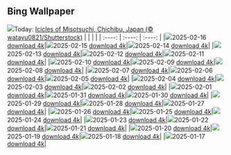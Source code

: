 ## Bing Wallpaper
![](./wallpaper/2025-02-16.jpg)Today: [Icicles of Misotsuchi, Chichibu, Japan (© watayu0821/Shutterstock)](./wallpaper/2025-02-16.jpg)
|      |      |      |
| :----: | :----: | :----: |
|![](./wallpaper/2025-02-16_sm.jpg)2025-02-16 [download 4k](./wallpaper/2025-02-16.jpg)|![](./wallpaper/2025-02-15_sm.jpg)2025-02-15 [download 4k](./wallpaper/2025-02-15.jpg)|![](./wallpaper/2025-02-14_sm.jpg)2025-02-14 [download 4k](./wallpaper/2025-02-14.jpg)|
|![](./wallpaper/2025-02-13_sm.jpg)2025-02-13 [download 4k](./wallpaper/2025-02-13.jpg)|![](./wallpaper/2025-02-12_sm.jpg)2025-02-12 [download 4k](./wallpaper/2025-02-12.jpg)|![](./wallpaper/2025-02-11_sm.jpg)2025-02-11 [download 4k](./wallpaper/2025-02-11.jpg)|
|![](./wallpaper/2025-02-10_sm.jpg)2025-02-10 [download 4k](./wallpaper/2025-02-10.jpg)|![](./wallpaper/2025-02-09_sm.jpg)2025-02-09 [download 4k](./wallpaper/2025-02-09.jpg)|![](./wallpaper/2025-02-08_sm.jpg)2025-02-08 [download 4k](./wallpaper/2025-02-08.jpg)|
|![](./wallpaper/2025-02-07_sm.jpg)2025-02-07 [download 4k](./wallpaper/2025-02-07.jpg)|![](./wallpaper/2025-02-06_sm.jpg)2025-02-06 [download 4k](./wallpaper/2025-02-06.jpg)|![](./wallpaper/2025-02-05_sm.jpg)2025-02-05 [download 4k](./wallpaper/2025-02-05.jpg)|
|![](./wallpaper/2025-02-04_sm.jpg)2025-02-04 [download 4k](./wallpaper/2025-02-04.jpg)|![](./wallpaper/2025-02-03_sm.jpg)2025-02-03 [download 4k](./wallpaper/2025-02-03.jpg)|![](./wallpaper/2025-02-02_sm.jpg)2025-02-02 [download 4k](./wallpaper/2025-02-02.jpg)|
|![](./wallpaper/2025-02-01_sm.jpg)2025-02-01 [download 4k](./wallpaper/2025-02-01.jpg)|![](./wallpaper/2025-01-31_sm.jpg)2025-01-31 [download 4k](./wallpaper/2025-01-31.jpg)|![](./wallpaper/2025-01-30_sm.jpg)2025-01-30 [download 4k](./wallpaper/2025-01-30.jpg)|
|![](./wallpaper/2025-01-29_sm.jpg)2025-01-29 [download 4k](./wallpaper/2025-01-29.jpg)|![](./wallpaper/2025-01-28_sm.jpg)2025-01-28 [download 4k](./wallpaper/2025-01-28.jpg)|![](./wallpaper/2025-01-27_sm.jpg)2025-01-27 [download 4k](./wallpaper/2025-01-27.jpg)|
|![](./wallpaper/2025-01-26_sm.jpg)2025-01-26 [download 4k](./wallpaper/2025-01-26.jpg)|![](./wallpaper/2025-01-25_sm.jpg)2025-01-25 [download 4k](./wallpaper/2025-01-25.jpg)|![](./wallpaper/2025-01-24_sm.jpg)2025-01-24 [download 4k](./wallpaper/2025-01-24.jpg)|
|![](./wallpaper/2025-01-23_sm.jpg)2025-01-23 [download 4k](./wallpaper/2025-01-23.jpg)|![](./wallpaper/2025-01-22_sm.jpg)2025-01-22 [download 4k](./wallpaper/2025-01-22.jpg)|![](./wallpaper/2025-01-21_sm.jpg)2025-01-21 [download 4k](./wallpaper/2025-01-21.jpg)|
|![](./wallpaper/2025-01-20_sm.jpg)2025-01-20 [download 4k](./wallpaper/2025-01-20.jpg)|![](./wallpaper/2025-01-19_sm.jpg)2025-01-19 [download 4k](./wallpaper/2025-01-19.jpg)|![](./wallpaper/2025-01-18_sm.jpg)2025-01-18 [download 4k](./wallpaper/2025-01-18.jpg)|
|![](./wallpaper/2025-01-17_sm.jpg)2025-01-17 [download 4k](./wallpaper/2025-01-17.jpg)|